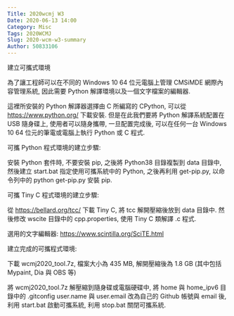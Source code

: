 ```yaml
---
Title: 2020wcmj W3
Date: 2020-06-13 14:00
Category: Misc
Tags: 2020WCMJ
Slug: 2020-wcm-w3-summary
Author: 50833106
---
```

建立可攜式環境



<!-- PELICAN_END_SUMMARY -->

為了讓工程師可以在不同的 Windows 10 64 位元電腦上管理 CMSiMDE 網際內容管理系統, 因此需要 Python 解譯環境以及一個文字檔案的編輯器.

這裡所安裝的 Python 解譯器選擇由 C 所編寫的 CPython, 可以從 https://www.python.org/  下載安裝. 但是在此我們要將 Python 解譯系統配置在 USB 隨身碟上, 使用者可以隨身攜帶, 一旦配置完成後, 可以在任何一台 Windows 10 64 位元的筆電或電腦上執行 Python 或 C 程式.

可攜 Python 程式環境的建立步驟:

安裝 Python 套件時, 不要安裝 pip, 之後將 Python38 目錄複製到 data 目錄中, 然後建立 start.bat 指定使用可攜系統中的 Python, 之後再利用 get-pip.py, 以命令列中的 python get-pip.py 安裝 pip.

可攜 Tiny C 程式環境的建立步驟:

從 https://bellard.org/tcc/ 下載 Tiny C, 將 tcc 解開壓縮後放到 data 目錄中. 然後修改 wscite 目錄中的 cpp.properties, 使用 Tiny C 類解譯 .c 程式.

選用的文字編輯器: https://www.scintilla.org/SciTE.html

建立完成的可攜程式環境:

下載 wcmj2020_tool.7z, 檔案大小為 435 MB, 解開壓縮後為 1.8 GB (其中包括 Mypaint, Dia 與 OBS 等)

將 wcmj2020_tool.7z 解壓縮到隨身碟或電腦硬碟中, 將 home 與 home_ipv6 目錄中的 .gitconfig user.name 與 user.email 改為自己的 Github 帳號與 email 後, 利用 start.bat 啟動可攜系統, 利用 stop.bat 關閉可攜系統.

